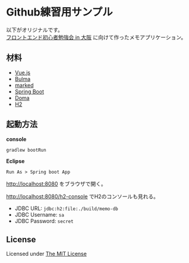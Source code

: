 # Github練習用サンプル

以下がオリジナルです。  
[フロントエンド初心者勉強会 in 大阪](https://kanjava.connpass.com/event/49104/)
に向けて作ったメモアプリケーション。

## 材料

* [Vue.js](https://jp.vuejs.org/)
* [Bulma](http://bulma.io/)
* [marked](https://github.com/chjj/marked)
* [Spring Boot](https://projects.spring.io/spring-boot/)
* [Doma](https://doma.readthedocs.io/ja/stable/)
* [H2](http://www.h2database.com/html/main.html)

## 起動方法

**console**

```console
gradlew bootRun
```

**Eclipse**

```Eclipse
Run As > Spring boot App
```

[http://localhost:8080](http://localhost:8080)
をブラウザで開く。

[http://localhost:8080/h2-console](http://localhost:8080/h2-console)
でH2のコンソールも見れる。

* JDBC URL: `jdbc:h2:file:./build/memo-db`
* JDBC Username: `sa`
* JDBC Password: `secret`

## License

Licensed under [The MIT License](https://opensource.org/licenses/MIT)


